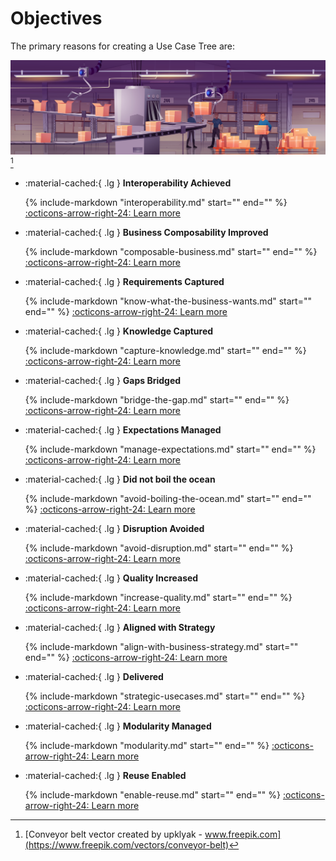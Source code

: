 # Objectives

The primary reasons for creating a Use Case Tree are:

<!--objectives-index-start-->

![Conveyer Belt](/assets/conveyer-belt.jpg)[^copyright]

<div class="grid cards" markdown>

- :material-cached:{ .lg } __Interoperability Achieved__
    
    {% include-markdown "interoperability.md"
    start="<!--summary-start-->" end="<!--summary-end-->" %}
    [:octicons-arrow-right-24: Learn more](interoperability.md)

- :material-cached:{ .lg } __Business Composability Improved__
    
    {% include-markdown "composable-business.md"
    start="<!--summary-start-->" end="<!--summary-end-->" %}
    [:octicons-arrow-right-24: Learn more](composable-business.md)

- :material-cached:{ .lg } __Requirements Captured__
    
    {% include-markdown "know-what-the-business-wants.md" 
    start="<!--summary-start-->" end="<!--summary-end-->" %}
    [:octicons-arrow-right-24: Learn more](know-what-the-business-wants.md)

- :material-cached:{ .lg } __Knowledge Captured__
    
    {% include-markdown "capture-knowledge.md"
    start="<!--summary-start-->" end="<!--summary-end-->" %}
    [:octicons-arrow-right-24: Learn more](capture-knowledge.md)

- :material-cached:{ .lg } __Gaps Bridged__
    
    {% include-markdown "bridge-the-gap.md"
    start="<!--summary-start-->" end="<!--summary-end-->" %}
    [:octicons-arrow-right-24: Learn more](bridge-the-gap.md)

- :material-cached:{ .lg } __Expectations Managed__
    
    {% include-markdown "manage-expectations.md"
    start="<!--summary-start-->" end="<!--summary-end-->" %}
    [:octicons-arrow-right-24: Learn more](manage-expectations.md)

- :material-cached:{ .lg } __Did not boil the ocean__
    
    {% include-markdown "avoid-boiling-the-ocean.md"
    start="<!--summary-start-->" end="<!--summary-end-->" %}
    [:octicons-arrow-right-24: Learn more](avoid-boiling-the-ocean.md)

- :material-cached:{ .lg } __Disruption Avoided__
    
    {% include-markdown "avoid-disruption.md"
    start="<!--summary-start-->" end="<!--summary-end-->" %}
    [:octicons-arrow-right-24: Learn more](avoid-disruption.md)

- :material-cached:{ .lg } __Quality Increased__
    
    {% include-markdown "increase-quality.md"
    start="<!--summary-start-->" end="<!--summary-end-->" %}
    [:octicons-arrow-right-24: Learn more](increase-quality.md)

- :material-cached:{ .lg } __Aligned with Strategy__
    
    {% include-markdown "align-with-business-strategy.md"
    start="<!--summary-start-->" end="<!--summary-end-->" %}
    [:octicons-arrow-right-24: Learn more](align-with-business-strategy.md)

- :material-cached:{ .lg } __Delivered__
    
    {% include-markdown "strategic-usecases.md"
    start="<!--summary-start-->" end="<!--summary-end-->" %}
    [:octicons-arrow-right-24: Learn more](strategic-usecases.md)

- :material-cached:{ .lg } __Modularity Managed__
    
    {% include-markdown "modularity.md"
    start="<!--summary-start-->" end="<!--summary-end-->" %}
    [:octicons-arrow-right-24: Learn more](modularity.md)

- :material-cached:{ .lg } __Reuse Enabled__
    
    {% include-markdown "enable-reuse.md"
    start="<!--summary-start-->" end="<!--summary-end-->" %}
    [:octicons-arrow-right-24: Learn more](enable-reuse.md)

</div>

[^copyright]: [Conveyor belt vector created by upklyak - www.freepik.com](https://www.freepik.com/vectors/conveyor-belt)

<!--objectives-index-end-->
